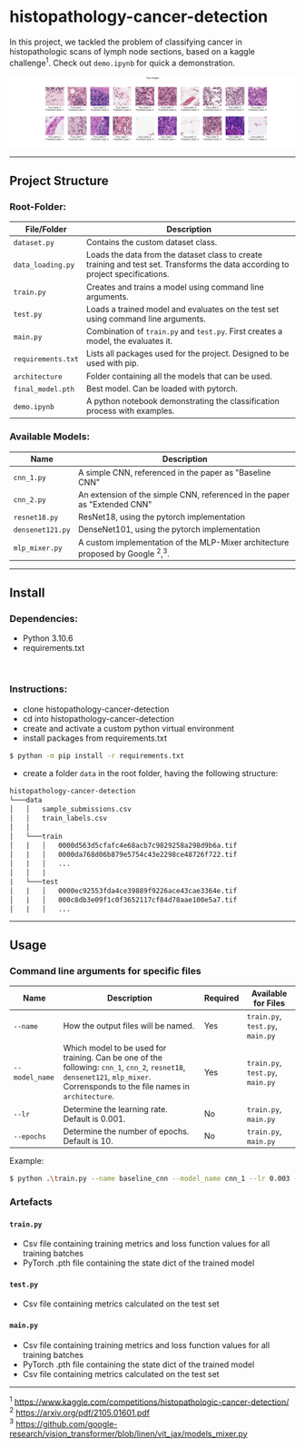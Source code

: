 # histopathology-cancer-detection
In this project, we tackled the problem of classifying cancer in histopathologic scans of lymph node sections, based on a kaggle challenge<sup>1</sup>. Check out `demo.ipynb` for quick a demonstration.

![image info](./imgs/demo.png)

-----------------------------------------------------------------------------------------------------------------------
## Project Structure
### Root-Folder:
|File/Folder               |Description|
|---|---|
|`dataset.py`|Contains the custom dataset class.|
|`data_loading.py`|Loads the data from the dataset class to create training and test set. Transforms the data according to project specifications.|
|`train.py`|Creates and trains a model using command line arguments.|
|`test.py`|Loads a trained model and evaluates on the test set using command line arguments.|
|`main.py`|Combination of `train.py` and `test.py`. First creates a model, the evaluates it.|
|`requirements.txt`|Lists all packages used for the project. Designed to be used with pip.|
|`architecture`|Folder containing all the models that can be used.|
|`final_model.pth`|Best model. Can be loaded with pytorch.|
|`demo.ipynb`|A python notebook demonstrating the classification process with examples.|

### Available Models:

|Name             |Description|
|---|---|
|`cnn_1.py`|A simple CNN, referenced in the paper as "Baseline CNN"|
|`cnn_2.py`|An extension of the simple CNN, referenced in the paper as "Extended CNN"|
|`resnet18.py`|ResNet18, using the pytorch implementation|
|`densenet121.py`|DenseNet101, using the pytorch implementation|
|`mlp_mixer.py`|A custom implementation of the MLP-Mixer architecture proposed by Google <sup>2</sup>,<sup>3</sup>. |

-----------------------------------------------------------------------------------------------------------------------
## Install

### Dependencies:
- Python 3.10.6
- requirements.txt
<br>

### Instructions:
- clone histopathology-cancer-detection
- cd into histopathology-cancer-detection
- create and activate a custom python virtual environment
- install packages from requirements.txt
```bash
$ python -m pip install -r requirements.txt
```
- create a folder `data` in the root folder, having the following structure:

```
histopathology-cancer-detection
└───data
│   │   sample_submissions.csv
│   │   train_labels.csv
│   │
│   └───train
│   |   │   0000d563d5cfafc4e68acb7c9829258a298d9b6a.tif
│   |   │   0000da768d06b879e5754c43e2298ce48726f722.tif
│   |   │   ...
│   │   |
|   └───test
│   |   │   0000ec92553fda4ce39889f9226ace43cae3364e.tif
│   |   │   000c8db3e09f1c0f3652117cf84d78aae100e5a7.tif
│   |   │   ...
```

-----------------------------------------------------------------------------------------------------------------------
## Usage

### Command line arguments for specific files


|Name             |Description|Required|Available for Files|
|---|---|---|---|
|`--name`|How the output files will be named.|Yes|`train.py`, `test.py`, `main.py`|
|`--model_name`|Which model to be used for training. Can be one of the following: `cnn_1`, `cnn_2`, `resnet18`, `densenet121`, `mlp_mixer`. Corrensponds to the file names in `architecture`.|Yes|`train.py`, `test.py`, `main.py`|
|`--lr`|Determine the learning rate. Default is 0.001.|No|`train.py`, `main.py`|
|`--epochs`|Determine the number of epochs. Default is 10.|No|`train.py`, `main.py`|

Example:

```bash
$ python .\train.py --name baseline_cnn --model_name cnn_1 --lr 0.003 --epochs 5
```

### Artefacts

#### `train.py` 
- Csv file containing training metrics and loss function values for all training batches
- PyTorch .pth file containing the state dict of the trained model

#### `test.py` 
- Csv file containing metrics calculated on the test set

#### `main.py`
- Csv file containing training metrics and loss function values for all training batches
- PyTorch .pth file containing the state dict of the trained model
- Csv file containing metrics calculated on the test set














-----------------------------------------------------------------------------------------------------------------------

<sup>1</sup> https://www.kaggle.com/competitions/histopathologic-cancer-detection/ <br>
<sup>2</sup> https://arxiv.org/pdf/2105.01601.pdf <br>
<sup>3</sup> https://github.com/google-research/vision_transformer/blob/linen/vit_jax/models_mixer.py <br>

